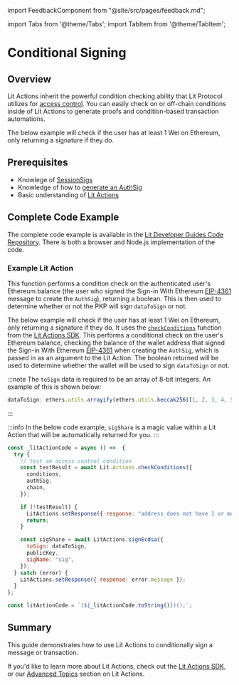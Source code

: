 import FeedbackComponent from "@site/src/pages/feedback.md";

import Tabs from '@theme/Tabs';
import TabItem from '@theme/TabItem';

# Conditional Signing

## Overview
Lit Actions inherit the powerful condition checking ability that Lit Protocol utilizes for [access control](../access-control/intro). You can easily check on or off-chain conditions inside of Lit Actions to generate proofs and condition-based transaction automations.

The below example will check if the user has at least 1 Wei on Ethereum, only returning a signature if they do.

## Prerequisites

- Knowlege of [SessionSigs](../authentication/session-sigs/intro)
- Knowledge of how to [generate an AuthSig](../migrations/6.0.0.md#generate-an-authsig)
- Basic understanding of [Lit Actions](../serverless-signing/quick-start)

## Complete Code Example

The complete code example is available in the [Lit Developer Guides Code Repository](https://github.com/LIT-Protocol/developer-guides-code/tree/master/conditional-signing). There is both a browser and Node.js implementation of the code.

### Example Lit Action

This function performs a condition check on the authenticated user's Ethereum balance (the user who signed the Sign-in With Ethereum [EIP-4361](https://eips.ethereum.org/EIPS/eip-4361) message to create the `AuthSig`), returning a boolean. This is then used to determine whether or not the PKP will sign `dataToSign` or not.

The below example will check if the user has at least 1 Wei on Ethereum, only returning a signature if they do. It uses the [`checkConditions`](https://actions-docs.litprotocol.com/#checkconditions) function from the [Lit Actions SDK](https://actions-docs.litprotocol.com/). This performs a conditional check on the user's Ethereum balance, checking the balance of the wallet address that signed the Sign-in With Ethereum [EIP-4361](https://eips.ethereum.org/EIPS/eip-4361) when creating the `AuthSig`, which is passed in as an argument to the Lit Action. The boolean returned will be used to determine whether the wallet will be used to sign `dataToSign` or not. 

:::note
The `toSign` data is required to be an array of 8-bit integers. An example of this is shown below:

```ts
dataToSign: ethers.utils.arrayify(ethers.utils.keccak256([1, 2, 3, 4, 5])),
```
:::

:::info
In the below code example, `sigShare` is a magic value within a Lit Action that will be automatically returned for you.
:::

```jsx
const _litActionCode = async () =>  {
  try {
    // test an access control condition
    const testResult = await Lit.Actions.checkConditions({
      conditions,
      authSig,
      chain,
    });

    if (!testResult) {
      LitActions.setResponse({ response: "address does not have 1 or more Wei on Ethereum Mainnet" });
      return;
    }

    const sigShare = await LitActions.signEcdsa({
      toSign: dataToSign,
      publicKey,
      sigName: "sig",
    });
  } catch (error) {
    LitActions.setResponse({ response: error.message });
  }
};

const litActionCode = `(${_litActionCode.toString()})();`;
```

## Summary
This guide demonstrates how to use Lit Actions to conditionally sign a message or transaction.

If you'd like to learn more about Lit Actions, check out the [Lit Actions SDK](https://actions-docs.litprotocol.com/), or our [Advanced Topics](https://developer.litprotocol.com/category/advanced-topics-1) section on Lit Actions.

<FeedbackComponent/>
